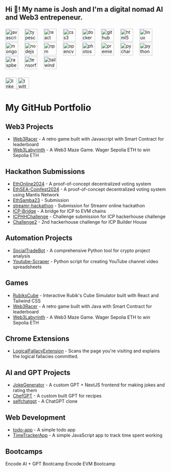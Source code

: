 <h2 align="left">Hi 👋! My name is Josh and I'm a digital nomad AI and Web3 entrepeneur.</h2>

###

<div align="left">
  <img src="https://cdn.jsdelivr.net/gh/devicons/devicon/icons/javascript/javascript-original.svg" height="40" alt="javascript logo"  />
  <img width="12" />
  <img src="https://cdn.jsdelivr.net/gh/devicons/devicon/icons/typescript/typescript-original.svg" height="40" alt="typescript logo"  />
  <img width="12" />
  <img src="https://cdn.jsdelivr.net/gh/devicons/devicon/icons/react/react-original.svg" height="40" alt="react logo"  />
  <img width="12" />
  <img src="https://cdn.jsdelivr.net/gh/devicons/devicon/icons/css3/css3-original.svg" height="40" alt="css3 logo"  />
  <img width="12" />
  <img src="https://cdn.jsdelivr.net/gh/devicons/devicon/icons/docker/docker-original.svg" height="40" alt="docker logo"  />
  <img width="12" />
  <img src="https://cdn.jsdelivr.net/gh/devicons/devicon/icons/github/github-original.svg" height="40" alt="github logo"  />
  <img width="12" />
  <img src="https://cdn.jsdelivr.net/gh/devicons/devicon/icons/html5/html5-original.svg" height="40" alt="html5 logo"  />
  <img width="12" />
  <img src="https://cdn.jsdelivr.net/gh/devicons/devicon/icons/linux/linux-original.svg" height="40" alt="linux logo"  />
  <img width="12" />
  <img src="https://cdn.jsdelivr.net/gh/devicons/devicon/icons/mongodb/mongodb-original.svg" height="40" alt="mongodb logo"  />
  <img width="12" />
  <img src="https://cdn.jsdelivr.net/gh/devicons/devicon/icons/nodejs/nodejs-original.svg" height="40" alt="nodejs logo"  />
  <img width="12" />
  <img src="https://cdn.jsdelivr.net/gh/devicons/devicon/icons/npm/npm-original-wordmark.svg" height="40" alt="npm logo"  />
  <img width="12" />
  <img src="https://cdn.jsdelivr.net/gh/devicons/devicon/icons/opencv/opencv-original.svg" height="40" alt="opencv logo"  />
  <img width="12" />
  <img src="https://cdn.jsdelivr.net/gh/devicons/devicon/icons/photoshop/photoshop-plain.svg" height="40" alt="photoshop logo"  />
  <img width="12" />
  <img src="https://cdn.jsdelivr.net/gh/devicons/devicon/icons/premierepro/premierepro-plain.svg" height="40" alt="premierepro logo"  />
  <img width="12" />
  <img src="https://cdn.jsdelivr.net/gh/devicons/devicon/icons/pycharm/pycharm-original.svg" height="40" alt="pycharm logo"  />
  <img width="12" />
  <img src="https://cdn.jsdelivr.net/gh/devicons/devicon/icons/python/python-original.svg" height="40" alt="python logo"  />
  <img width="12" />
  <img src="https://cdn.jsdelivr.net/gh/devicons/devicon/icons/raspberrypi/raspberrypi-original.svg" height="40" alt="raspberrypi logo"  />
  <img width="12" />
  <img src="https://cdn.jsdelivr.net/gh/devicons/devicon/icons/tensorflow/tensorflow-original.svg" height="40" alt="tensorflow logo"  />
  <img width="12" />
  <img src="https://cdn.jsdelivr.net/gh/devicons/devicon/icons/tailwindcss/tailwindcss-original-wordmark.svg" height="40" alt="tailwindcss logo"  />
</div>

###

<div align="left">
  <a href="https://linkedin.com/in/joshplotkin" target="_blank">
    <img src="https://img.shields.io/static/v1?message=LinkedIn&logo=linkedin&label=&color=0077B5&logoColor=white&labelColor=&style=for-the-badge" height="35" alt="linkedin logo"  />
  </a>
  <a href="https://x.com/criptogringo" target="_blank">
    <img src="https://img.shields.io/static/v1?message=Twitter&logo=twitter&label=&color=1DA1F2&logoColor=white&labelColor=&style=for-the-badge" height="35" alt="twitter logo"  />
  </a>
</div>

# My GitHub Portfolio

## Web3 Projects
- [Web3Racer](https://github.com/plotj/Web3Racer) - A retro game built with Javascript with Smart Contract for leaderboard
- [Web3Labyrinth](https://github.com/plotj/Web3Labyrinth) - A Web3 Maze Game. Wager Sepolia ETH to win Sepolia ETH


## Hackathon Submissions
- [EthOnline2024](https://github.com/plotj/EthOnline2024) - A proof-of-concept decentralized voting system
- [EthSEA-Coinfest2024](https://github.com/plotj/EthSEA-Coinfest2024) - A proof-of-concept decentralized voting system using Mantis Network
- [EthSamba23](https://github.com/plotj/EthSamba23) - Submission 
- [streamr-hackathon](https://github.com/plotj/streamr-hackathon) - Submission for Streamr online hackathon
- [ICP-Bridge](https://github.com/plotj/ICP-Bridge) - A bridge for ICP to EVM chains
- [ICPHHChallenge](https://github.com/plotj/ICPHHChallenge) - Challenge submission for ICP hackerhouse challenge
- [Challenge2](https://github.com/plotj/Challenge2) - 2nd hackerhouse challenge for ICP Builder House

## Automation Projects
- [SocialTradeBot](https://github.com/plotj/SocialTradeBot) - A comprehensive Python tool for crypto project analysis
- [Youtube-Scraper](https://github.com/plotj/Youtube-Scraper) - Python script for creating YouTube channel video spreadsheets

## Games
- [RubiksCube](https://github.com/plotj/RubiksCube) - Interactive Rubik's Cube Simulator built with React and Tailwind CSS
- [Web3Racer](https://github.com/plotj/Web3Racer) - A retro game built with Java with Smart Contract for leaderboard
- [Web3Labyrinth](https://github.com/plotj/Web3Labyrinth) - A Web3 Maze Game. Wager Sepolia ETH to win Sepolia ETH

## Chrome Extensions
- [LogicalFallacyExtension](https://github.com/plotj/LogicalFallacyExtension) - Scans the page you're visiting and explains the logical fallacies committed. 

## AI and GPT Projects
- [JokeGenerator](https://github.com/plotj/JokeGenerator) - A custom GPT + NextJS frontend for making jokes and rating them
- [ChefGPT](https://github.com/plotj/ChefGPT) - A custom built GPT for recipes
- [selfchatgpt](https://github.com/plotj/selfchatgpt) - A ChatGPT clone

## Web Development
- [todo-app](https://github.com/plotj/todo-app) - A simple todo app
- [TimeTrackerApp](https://github.com/plotj/TimeTrackerApp) - A simple JavaScript app to track time spent working

## Bootcamps
Encode AI + GPT Bootcamp
Encode EVM Bootcamp
